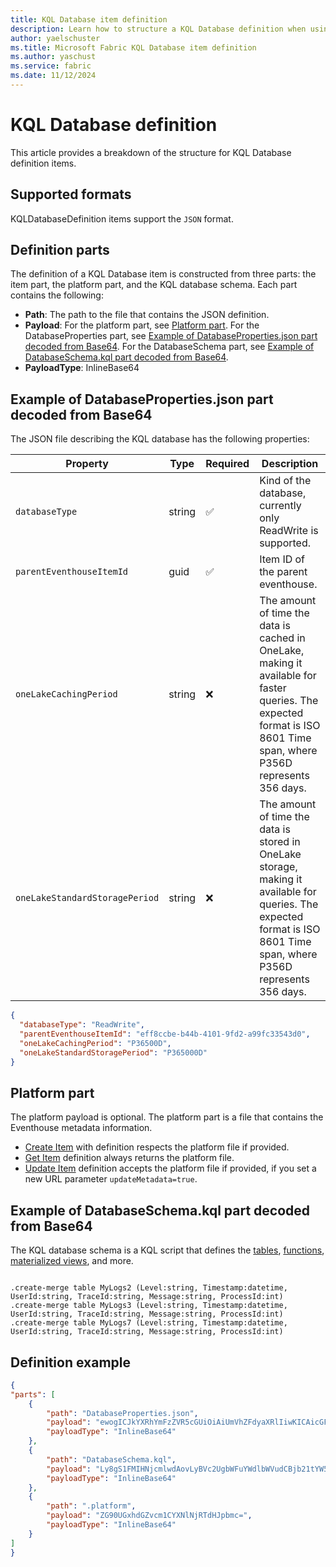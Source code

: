 ```yaml
---
title: KQL Database item definition
description: Learn how to structure a KQL Database definition when using the Microsoft Fabric REST API.
author: yaelschuster
ms.title: Microsoft Fabric KQL Database item definition
ms.author: yaschust
ms.service: fabric
ms.date: 11/12/2024
---
```

# KQL Database definition

This article provides a breakdown of the structure for KQL Database definition items.

## Supported formats

KQLDatabaseDefinition items support the `JSON` format.

## Definition parts

The definition of a KQL Database item is constructed from three parts: the item part, the platform part, and the KQL database schema. Each part contains the following:

* **Path**: The path to the file that contains the JSON definition.
* **Payload**: For the platform part, see [Platform part](#platform-part). For the DatabaseProperties part, see [Example of DatabaseProperties.json part decoded from Base64](#example-of-databasepropertiesjson-part-decoded-from-base64). For the DatabaseSchema part, see [Example of DatabaseSchema.kql part decoded from Base64](#example-of-databaseschemakql-part-decoded-from-base64).
* **PayloadType**: InlineBase64

## Example of DatabaseProperties.json part decoded from Base64

The JSON file describing the KQL database has the following properties:

| Property                       | Type   | Required | Description                                                                                                                                                            |
| ------------------------------ | ------ | -------- | ---------------------------------------------------------------------------------------------------------------------------------------------------------------------- |
| `databaseType`                 | string | &#9989;  | Kind of the database, currently only ReadWrite is supported.                                                                                                           |
| `parentEventhouseItemId`       | guid   | &#9989;  | Item ID of the parent eventhouse.                                                                                                                                      |
| `oneLakeCachingPeriod`         | string | &#10060; | The amount of time the data is cached in OneLake, making it available for faster queries.  The expected format is ISO 8601 Time span, where P356D represents 356 days. |
| `oneLakeStandardStoragePeriod` | string | &#10060; | The amount of time the data is stored in OneLake storage, making it available for queries. The expected format is ISO 8601 Time span, where P356D represents 356 days. |

```json
{
  "databaseType": "ReadWrite",
  "parentEventhouseItemId": "eff8ccbe-b44b-4101-9fd2-a99fc33543d0", 
  "oneLakeCachingPeriod": "P36500D", 
  "oneLakeStandardStoragePeriod": "P365000D" 
}
```

## Platform part

The platform payload is optional. The platform part is a file that contains the Eventhouse metadata information.

* [Create Item](https://learn.microsoft.com/rest/api/fabric/core/items/create-item) with definition respects the platform file if provided.
* [Get Item](https://learn.microsoft.com/rest/api/fabric/core/items/get-item) definition always returns the platform file.
* [Update Item](https://learn.microsoft.com/rest/api/fabric/core/items/update-item) definition accepts the platform file if provided, if you set a new URL parameter `updateMetadata=true`.

## Example of DatabaseSchema.kql part decoded from Base64

The KQL database schema is a KQL script that defines the [tables](https://learn.microsoft.com/kusto/management/tables?view=microsoft-fabric&preserve-view=true), [functions](https://learn.microsoft.com/kusto/management/functions?view=microsoft-fabric&preserve-view=true), [materialized views](https://learn.microsoft.com/kusto/management/materialized-views/materialized-view-overview?view=microsoft-fabric&preserve-view=true), and more.


```kusto

.create-merge table MyLogs2 (Level:string, Timestamp:datetime, UserId:string, TraceId:string, Message:string, ProcessId:int) 
.create-merge table MyLogs3 (Level:string, Timestamp:datetime, UserId:string, TraceId:string, Message:string, ProcessId:int) 
.create-merge table MyLogs7 (Level:string, Timestamp:datetime, UserId:string, TraceId:string, Message:string, ProcessId:int) 
```

## Definition example

```json
{
"parts": [
    {
        "path": "DatabaseProperties.json",
        "payload": "ewogICJkYXRhYmFzZVR5cGUiOiAiUmVhZFdyaXRlIiwKICAicGFyZW50RXZlbnRob3VzZUl0ZW1JZCI6ICI1YjIxODc3OC1lN2E1LTRkNzMtODE4Ny1mMTA4MjQwNDc4MzYiLAogICJvbmVMYWtlQ2FjaGluZ1BlcmlvZCI6ICJQMzY1MDBEIiwKICAib25lTGFrZVN0YW5kYXJkU3RvcmFnZVBlcmlvZCI6ICJQMzY1MDBEIgp9",
        "payloadType": "InlineBase64"
    },
    {
        "path": "DatabaseSchema.kql",
        "payload": "Ly8gS1FMIHNjcmlwdAovLyBVc2UgbWFuYWdlbWVudCBjb21tYW5kcyBpbiB0aGlzIHNjcmlwdCB0byBjb25maWd1cmUgeW91ciBkYXRhYmFzZSBpdGVtcywgc3VjaCBhcyB0YWJsZXMsIGZ1bmN0aW9ucywgbWF0ZXJpYWxpemVkIHZpZXdzLCBhbmQgbW9yZS4KCi5jcmVhdGUtbWVyZ2UgdGFibGUgTXlMb2dzIChMZXZlbDpzdHJpbmcsIFRpbWVzdGFtcDpkYXRldGltZSwgVXNlcklkOnN0cmluZywgVHJhY2VJZDpzdHJpbmcsIE1lc3NhZ2U6c3RyaW5nLCBQcm9jZXNzSWQ6aW50KQ==",
        "payloadType": "InlineBase64"
    },
    {
        "path": ".platform",
        "payload": "ZG90UGxhdGZvcm1CYXNlNjRTdHJpbmc=",
        "payloadType": "InlineBase64"
    }
]
}
```
